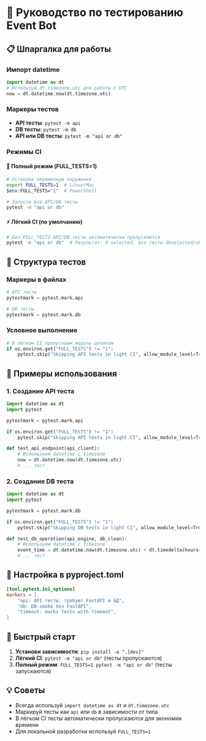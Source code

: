 # 🧪 Руководство по тестированию Event Bot

## 📋 Шпаргалка для работы

### Импорт datetime
```python
import datetime as dt
# Используй dt.timezone.utc для работы с UTC
now = dt.datetime.now(dt.timezone.utc)
```

### Маркеры тестов
- **API тесты**: `pytest -m api`
- **DB тесты**: `pytest -m db`  
- **API или DB тесты**: `pytest -m "api or db"`

### Режимы CI

#### 🚀 Полный режим (FULL_TESTS=1)
```bash
# Установи переменную окружения
export FULL_TESTS=1  # Linux/Mac
$env:FULL_TESTS="1"  # PowerShell

# Запусти все API/DB тесты
pytest -m "api or db"
```

#### ⚡ Лёгкий CI (по умолчанию)
```bash
# Без FULL_TESTS API/DB тесты автоматически пропускаются
pytest -m "api or db"  # Результат: 0 selected, все тесты deselected/skipped
```

## 📁 Структура тестов

### Маркеры в файлах
```python
# API тесты
pytestmark = pytest.mark.api

# DB тесты  
pytestmark = pytest.mark.db
```

### Условное выполнение
```python
# В лёгком CI пропускаем модуль целиком
if os.environ.get("FULL_TESTS") != "1":
    pytest.skip("Skipping API tests in light CI", allow_module_level=True)
```

## 🎯 Примеры использования

### 1. Создание API теста
```python
import datetime as dt
import pytest

pytestmark = pytest.mark.api

if os.environ.get("FULL_TESTS") != "1":
    pytest.skip("Skipping API tests in light CI", allow_module_level=True)

def test_api_endpoint(api_client):
    # Используем datetime с timezone
    now = dt.datetime.now(dt.timezone.utc)
    # ... тест
```

### 2. Создание DB теста
```python
import datetime as dt
import pytest

pytestmark = pytest.mark.db

if os.environ.get("FULL_TESTS") != "1":
    pytest.skip("Skipping DB tests in light CI", allow_module_level=True)

def test_db_operation(api_engine, db_clean):
    # Используем datetime с timezone
    event_time = dt.datetime.now(dt.timezone.utc) + dt.timedelta(hours=2)
    # ... тест
```

## 🔧 Настройка в pyproject.toml

```toml
[tool.pytest.ini_options]
markers = [
    "api: API-тесты, требуют FastAPI и БД",
    "db: DB-smoke без FastAPI",
    "timeout: marks tests with timeout",
]
```

## 🚀 Быстрый старт

1. **Установи зависимости**: `pip install -e ".[dev]"`
2. **Лёгкий CI**: `pytest -m "api or db"` (тесты пропускаются)
3. **Полный режим**: `FULL_TESTS=1 pytest -m "api or db"` (тесты запускаются)

## 💡 Советы

- Всегда используй `import datetime as dt` и `dt.timezone.utc`
- Маркируй тесты как `api` или `db` в зависимости от типа
- В лёгком CI тесты автоматически пропускаются для экономии времени
- Для локальной разработки используй `FULL_TESTS=1`
